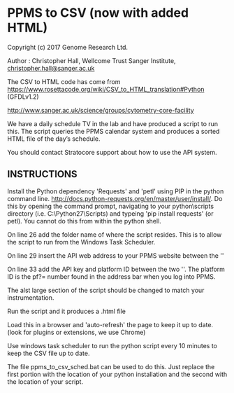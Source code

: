 # PPMS to CSV (now with added HTML)
 
Copyright (c) 2017 Genome Research Ltd.

Author : Christopher Hall, Wellcome Trust Sanger Institute, christopher.hall@sanger.ac.uk

The CSV to HTML code has come from https://www.rosettacode.org/wiki/CSV_to_HTML_translation#Python (GFDLv1.2)

http://www.sanger.ac.uk/science/groups/cytometry-core-facility

We have a daily schedule TV in the lab and have produced a script to run this.  The script queries the PPMS calendar system and produces a sorted HTML file of the day’s schedule.

You should contact Stratocore support about how to use the API system.

## INSTRUCTIONS
Install the Python dependency 'Requests' and 'petl' using PIP in the python command line.  http://docs.python-requests.org/en/master/user/install/.  Do this by opening the command prompt, navigating to your python\scripts directory (i.e. C:\Python27\Scripts) and typeing 'pip install requests' (or petl).  You cannot do this from within the python shell.

On line 26 add the folder name of where the script resides.  This is to allow the script to run from the Windows Task Scheduler.

On line 29 insert the API web address to your PPMS website between the ''

On line 33 add the API key and platform ID between the two ''.  The platform ID is the pf?= number found in the address bar when you log into PPMS.

The alst large section of the script should be changed to match your instrumentation.

Run the script and it produces a .html file

Load this in a browser and 'auto-refresh' the page to keep it up to date.  (look for plugins or extensions, we use Chrome)

Use windows task scheduler to run the python script every 10 minutes to keep the CSV file up to date.

The file ppms_to_csv_sched.bat can be used to do this.  Just replace the first portion with the location of your python installation and the second with the location of your script.

